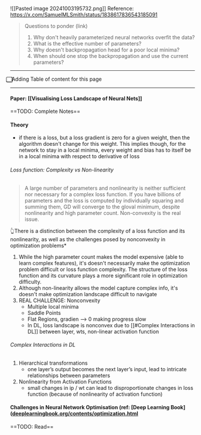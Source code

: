 ![[Pasted image 20241003195732.png]]
Reference: https://x.com/SamuelMLSmith/status/1838617836543185091

> Questions to ponder (link)
>	1. Why don't heavily parameterized neural networks overfit the data?
>	2. What is the effective number of parameters?
>	3. Why doesn't backpropagation head for a poor local minima?
>	4. When should one stop the backpropagation and use the current parameters?

---
⃣ Adding Table of content for this page

---
#### Paper: [[Visualising Loss Landscape of Neural Nets]]
==TODO: Complete Notes==

#### Theory
- if there is a loss, but a loss gradient is zero for a given weight, then the algorithm doesn't change for this weight. This implies though, for the network to stay in a local minima, every weight and bias has to itself be in a local minima with respect to derivative of loss

###### Loss function: Complexity vs Non-linearity
> A large number of parameters and nonlinearity is neither sufficient nor necessary for a complex loss function. If you have billions of parameters and the loss is computed by individually squaring and summing them, GD will converge to the gloval minimum, despite nonlinearity and high parameter count. Non-convexity is the real issue.

👆There is a distinction between the complexity of a loss function and its nonlinearity, as well as the challenges posed by nonconvexity in optimization problems*

1. While the high parameter count makes the model expensive (able to learn complex features), it's doesn't necessarily make the optimization problem difficult or loss function complexity. The structure of the loss function and its curvature plays a more significant role in optimization difficulty.
2. Although non-linearity allows the model capture complex info, it's doesn't make optimization landscape difficult to navigate
3. REAL CHALLENGE: Nonconvexity
	- Multiple local minima
	- Saddle Points
	- Flat Regions, gradien --> 0 making progress slow
	- In DL, loss landscape is nonconvex due to [[#Complex Interactions in DL]] between layer, wts, non-linear activation function
###### Complex Interactions in DL
1. Hierarchical transformations
	- one layer’s output becomes the next layer’s input, lead to intricate relationships between parameters
1. Nonlinearity from Activation Functions
	- small changes in ip / wt can lead to disproportionate changes in loss function (because of nonlinearity of activation function)


#### Challenges in Neural Network Optimisation (ref: [Deep Learning Book]([deeplearningbook.org/contents/optimization.html](https://www.deeplearningbook.org/contents/optimization.html)
==TODO: Read==

